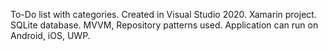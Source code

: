 To-Do list with categories. Created in Visual Studio 2020. Xamarin project. SQLite database. MVVM, Repository patterns used. Application can run on Android, iOS, UWP.
